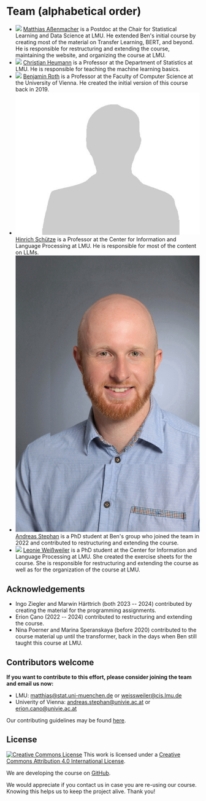 # Team (alphabetical order)

- ![](https://www.slds.stat.uni-muenchen.de/images/assenmacher.png) [Matthias Aßenmacher](https://www.slds.stat.uni-muenchen.de/people/assenmacher/)
  is a Postdoc at the Chair for Statistical Learning and Data Science at LMU. He extended Ben's initial course by creating most of the material on Transfer Learning, BERT, and beyond. He is responsible for restructuring and extending the course, maintaining the website, and organizing the course at LMU.
- ![](https://www.misoda.statistik.uni-muenchen.de/bilder/heumann.png) [Christian Heumann](https://www.misoda.statistik.uni-muenchen.de/personen/professoren/heumann/index.html)
  is a Professor at the Department of Statistics at LMU. He is responsible for teaching the machine learning basics.
- ![](https://www.benjaminroth.net/portrait_small.jpg) [Benjamin Roth](https://dm.cs.univie.ac.at/team/person/112089/)
  is a Professor at the Faculty of Computer Science at the University of Vienna. He created the initial version of this course back in 2019.
- ![](https://raw.githubusercontent.com/slds-lmu/dl4nlp/main/static/dummy.png) [Hinrich Schütze](https://www.cis.uni-muenchen.de/personen/professoren/schuetze/)
  is a Professor at the Center for Information and Language Processing at LMU. He is responsible for most of the content on LLMs.
- ![](https://raw.githubusercontent.com/slds-lmu/dl4nlp/main/static/andreasstephan.jpg) [Andreas Stephan](https://dm.cs.univie.ac.at/team/person/114424/)
  is a PhD student at Ben's group who joined the team in 2022 and contributed to restructuring and extending the course.
- ![](https://www.cis.uni-muenchen.de/~weissweiler/util/images/profile.jpg) [Leonie Weißweiler](https://www.cis.uni-muenchen.de/~weissweiler/)
  is a PhD student at the Center for Information and Language Processing at LMU. She created the exercise sheets for the course. She is responsible for restructuring and extending the course as well as for the organization of the course at LMU.

## Acknowledgements

- Ingo Ziegler and Marwin Härttrich (both 2023 -- 2024) contributed by creating the material for the programming assignments.
- Erion Çano (2022 -- 2024) contributed to restructuring and extending the course.
- Nina Poerner and Marina Speranskaya (before 2020) contributed to the course material up until the transformer, back in the days when Ben still taught this course at LMU.

## Contributors welcome

__If you want to contribute to this effort, please consider joining the team and email us now:__  
- LMU: matthias@stat.uni-muenchen.de or weissweiler@cis.lmu.de
- Univerity of Vienna: andreas.stephan@univie.ac.at or erion.cano@univie.ac.at

Our contributing guidelines may be found [here](https://github.com/slds-lmu/lecture_i2ml/blob/master/CONTRIBUTING.md).


## License
[![Creative Commons License](https://i.creativecommons.org/l/by/4.0/88x31.png)](http://creativecommons.org/licenses/by/4.0/)
This work is licensed under a [Creative Commons Attribution 4.0 International License](http://creativecommons.org/licenses/by/4.0/).

We are developing the course on [GitHub](https://github.com/compstat-lmu/lecture_dl4nlp).

We would appreciate if you contact us in case you are re-using our course. Knowing this helps us to keep the project alive. Thank you!
